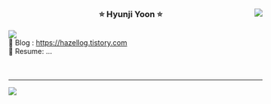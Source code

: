 <div>
  <img align="right" src="https://github-readme-stats.vercel.app/api?username=kamg2218&show_icons=true&theme=radical"/>

  <h3 align="center">⭐ Hyunji Yoon ⭐</h3>
  <a href="https://solved.ac/kamg2218"><img src="http://mazassumnida.wtf/api/mini/generate_badge?boj=kamg2218"/></a>
  <div> 📓 Blog : <a href="https://hazellog.tistory.com">https://hazellog.tistory.com</a></div>
  <div> 📄 Resume: ... </div>
  <br/>
  <br/>
  
  <hr/>
  <img align="left" src="https://github-readme-stats.vercel.app/api/top-langs/?username=kamg2218&layout=compact&hide=Objective-c,php"/>
</div>


<!-- **Hyunji Yoon**
[![Solved.ac
프로필](http://mazassumnida.wtf/api/mini/generate_badge?boj=kamg2218)](https://solved.ac/kamg2218)

![Anurag's GitHub stats](https://github-readme-stats.vercel.app/api?username=kamg2218&show_icons=true&theme=radical)

[![Top Langs](https://github-readme-stats.vercel.app/api/top-langs/?username=kamg2218&layout=compact&hide=Objective-c,php)](https://github.com/anuraghazra/github-readme-stats)

<hr/>


### I'm studying in 42Seoul!

[![hyoon's 42 stats](https://badge42.vercel.app/api/v2/cl2bjr8kk010309mgefh0qukt/stats?cursusId=21&coalitionId=88)](https://github.com/kamg2218/42Seoul)

<hr/>
 -->
